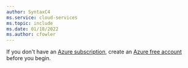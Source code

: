 ```yaml
---
author: SyntaxC4
ms.service: cloud-services
ms.topic: include
ms.date: 01/18/2022
ms.author: cfowler
---
```

If you don't have an [Azure subscription](../articles/guides/developer/azure-developer-guide.md#understanding-accounts-subscriptions-and-billing), create an [Azure free account](https://azure.microsoft.com/free/?ref=microsoft.com&utm_source=microsoft.com&utm_medium=docs&utm_campaign=visualstudio) before you begin.
